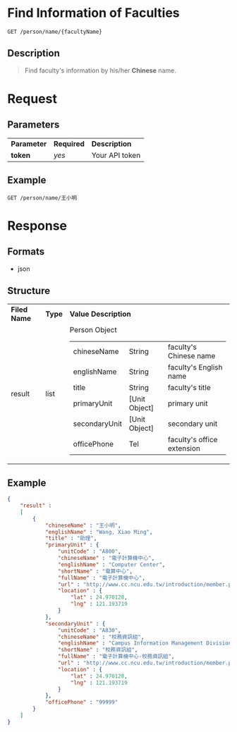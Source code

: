 # Find Information of Faculties

```
GET /person/name/{facultyName}
```

## Description
> Find faculty's information by his/her **Chinese** name.

# Request
## Parameters
<table>
  <tr>
    <td><b>Parameter</b></td>
    <td><b><b>Required</b></b></td>
    <td><b>Description</b></td>
  </tr>
  <tr>
    <td><b>token</b></td>
    <td><i>yes</i></td>
    <td>Your API token</td>
  </tr>
</table>

## Example
```
GET /person/name/王小明
```

# Response

## Formats
- json

## Structure
<table>
    <tr>
		<td><b>Filed Name</b></td>
		<td><b>Type</b></td>
		<td><b>Value Description</b></td>
	</tr>
    <tr>
        <td>result</td>
        <td>list</td>
        <td>
			Person Object
            <table>
                <tr>
                    <td>chineseName</td>
                    <td>String</td>
                    <td>faculty's Chinese name</td>
                </tr>
                <tr>
                    <td>englishName</td>
                    <td>String</td>
                    <td>faculty's English name</td>
                </tr>
                <tr>
                    <td>title</td>
                    <td>String</td>
                    <td>faculty's title</td>
                </tr>
                <tr>
                    <td>primaryUnit</td>
                    <td>[Unit Object]</td>
                    <td>primary unit</td>
                </tr>
                <tr>
                    <td>secondaryUnit</td>
                    <td>[Unit Object]</td>
                    <td>secondary unit</td>
                </tr>
				<tr>
					<td>officePhone</td>
					<td>Tel</td>
					<td>faculty's office extension</td>
				</tr>
            </table>
        </td>
    </tr>
</table>

## Example
```json
{
	"result" : 
	[
		{
			"chineseName" : "王小明",
			"englishName" : "Wang, Xiao Ming",
			"title" : "助理",
			"primaryUnit" : {
				"unitCode" : "A800",
				"chineseName" : "電子計算機中心",
				"englishName" : "Computer Center",
				"shortName" : "電算中心",
				"fullName" : "電子計算機中心",
				"url" : "http://www.cc.ncu.edu.tw/introduction/member.php",
				"location" : {
					"lat" : 24.970128,
					"lng" : 121.193719
				}
			},
			"secondaryUnit" : {
				"unitCode" : "A830",
				"chineseName" : "校務資訊組",
				"englishName" : "Campus Information Management Division",
				"shortName" : "校務資訊組",
				"fullName" : "電子計算機中心-校務資訊組",
				"url" : "http://www.cc.ncu.edu.tw/introduction/member.php",
				"location" : {
					"lat" : 24.970128,
					"lng" : 121.193719
				}
			},
			"officePhone" : "99999"
		}
	]
}
```
[Unit Object]:/location-service/name_unitName.md#structure